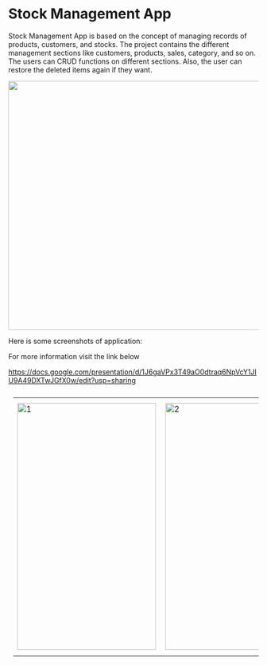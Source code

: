 # Stock Management App
 Stock Management App is based on the concept of managing records of products, customers, and stocks. The project contains the different management sections like customers, products, sales, category, and so on. The users can CRUD functions on different sections. Also, the user can restore the deleted items again if they want. 
 
 <img src="https://user-images.githubusercontent.com/49745411/148379477-492e47d2-c6bb-45c4-a1d8-6720607c8536.png" width=900, height=500>
 
 Here is some screenshots of application: 
 
<table style="padding:10px">
 <tr>
  <td>
   <img src="https://user-images.githubusercontent.com/49745411/148401874-152406b1-71ac-4a84-93cf-66a1be5a2857.png"  alt="1" width = 279px height = 496px >
  </td>  
   <td><img src="https://user-images.githubusercontent.com/49745411/148401883-fd203db6-ceb0-46a9-b5bc-9a47c2e35668.png" align="right" alt="2" width = 279px height = 496px>
  </td>
   <td><img src="https://user-images.githubusercontent.com/49745411/148401885-ea778217-426f-4a6e-a45b-d77bcf54c513.png" alt="3" width = 288px height = 512px>
  </td>
  </td>
 </tr>

For more information visit the link below

https://docs.google.com/presentation/d/1J6gaVPx3T49aO0dtraq6NpVcY1JIU9A49DXTwJGfX0w/edit?usp=sharing
